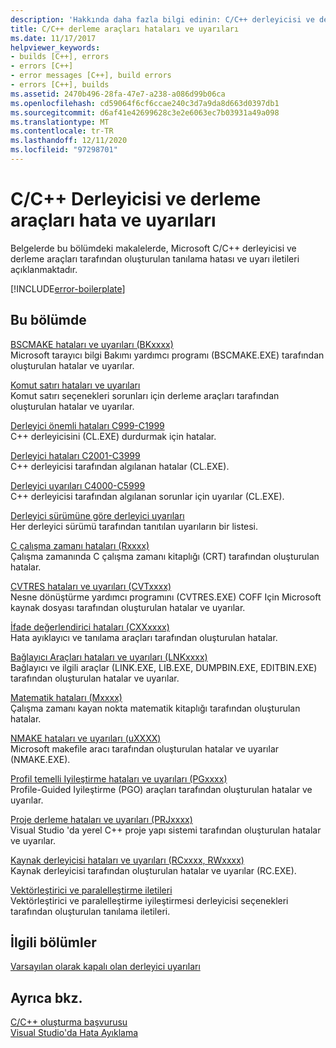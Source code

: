 ```yaml
---
description: 'Hakkında daha fazla bilgi edinin: C/C++ derleyicisi ve derleme araçları hataları ve uyarıları'
title: C/C++ derleme araçları hataları ve uyarıları
ms.date: 11/17/2017
helpviewer_keywords:
- builds [C++], errors
- errors [C++]
- error messages [C++], build errors
- errors [C++], builds
ms.assetid: 2470b496-28fa-47e7-a238-a086d99b06ca
ms.openlocfilehash: cd59064f6cf6ccae240c3d7a9da8d663d0397db1
ms.sourcegitcommit: d6af41e42699628c3e2e6063ec7b03931a49a098
ms.translationtype: MT
ms.contentlocale: tr-TR
ms.lasthandoff: 12/11/2020
ms.locfileid: "97298701"
---
```

# <a name="cc-compiler-and-build-tools-errors-and-warnings"></a>C/C++ Derleyicisi ve derleme araçları hata ve uyarıları

Belgelerde bu bölümdeki makalelerde, Microsoft C/C++ derleyicisi ve derleme araçları tarafından oluşturulan tanılama hatası ve uyarı iletileri açıklanmaktadır.

[!INCLUDE[error-boilerplate](../includes/error-boilerplate.md)]

## <a name="in-this-section"></a>Bu bölümde

[BSCMAKE hataları ve uyarıları (BKxxxx)](../tool-errors/bscmake-errors-bk1500-through-bk4505.md) \
Microsoft tarayıcı bilgi Bakımı yardımcı programı (BSCMAKE.EXE) tarafından oluşturulan hatalar ve uyarılar.

[Komut satırı hataları ve uyarıları](../tool-errors/command-line-errors-d8000-through-d9999.md) \
Komut satırı seçenekleri sorunları için derleme araçları tarafından oluşturulan hatalar ve uyarılar.

[Derleyici önemli hataları C999-C1999](../compiler-errors-1/compiler-fatal-errors-c999-through-c1999.md) \
C++ derleyicisini (CL.EXE) durdurmak için hatalar.

[Derleyici hataları C2001-C3999](../compiler-errors-1/compiler-errors-c2001-through-c2099.md) \
C++ derleyicisi tarafından algılanan hatalar (CL.EXE).

[Derleyici uyarıları C4000-C5999](../compiler-warnings/compiler-warnings-c4000-through-c4199.md) \
C++ derleyicisi tarafından algılanan sorunlar için uyarılar (CL.EXE).

[Derleyici sürümüne göre derleyici uyarıları](../compiler-warnings/compiler-warnings-by-compiler-version.md) \
Her derleyici sürümü tarafından tanıtılan uyarıların bir listesi.

[C çalışma zamanı hataları (Rxxxx)](../tool-errors/c-runtime-errors-r6002-through-r6035.md) \
Çalışma zamanında C çalışma zamanı kitaplığı (CRT) tarafından oluşturulan hatalar.

[CVTRES hataları ve uyarıları (CVTxxxx)](../tool-errors/cvtres-errors-cvt1100-through-cvt4001.md) \
Nesne dönüştürme yardımcı programını (CVTRES.EXE) COFF Için Microsoft kaynak dosyası tarafından oluşturulan hatalar ve uyarılar.

[İfade değerlendirici hataları (CXXxxxx)](../tool-errors/expression-evaluator-errors-cxx0000-through-cxx0072.md) \
Hata ayıklayıcı ve tanılama araçları tarafından oluşturulan hatalar.

[Bağlayıcı Araçları hataları ve uyarıları (LNKxxxx)](../tool-errors/linker-tools-errors-and-warnings.md) \
Bağlayıcı ve ilgili araçlar (LINK.EXE, LIB.EXE, DUMPBIN.EXE, EDITBIN.EXE) tarafından oluşturulan hatalar ve uyarılar.

[Matematik hataları (Mxxxx)](../tool-errors/math-errors-m6101-through-m6205.md) \
Çalışma zamanı kayan nokta matematik kitaplığı tarafından oluşturulan hatalar.

[NMAKE hataları ve uyarıları (uXXXX)](../tool-errors/nmake-errors-u1000-through-u4011.md) \
Microsoft makefile aracı tarafından oluşturulan hatalar ve uyarılar (NMAKE.EXE).

[Profil temelli Iyileştirme hataları ve uyarıları (PGxxxx)](../tool-errors/profile-guided-optimization-errors-and-warnings.md) \
Profile-Guided Iyileştirme (PGO) araçları tarafından oluşturulan hatalar ve uyarılar.

[Proje derleme hataları ve uyarıları (PRJxxxx)](../tool-errors/project-build-errors-and-warnings-prjxxxx.md) \
Visual Studio 'da yerel C++ proje yapı sistemi tarafından oluşturulan hatalar ve uyarılar.

[Kaynak derleyicisi hataları ve uyarıları (RCxxxx, RWxxxx)](../tool-errors/resource-compiler-errors-rc1000-through-rc4413.md) \
Kaynak derleyicisi tarafından oluşturulan hatalar ve uyarılar (RC.EXE).

[Vektörleştirici ve paralelleştirme iletileri](../tool-errors/vectorizer-and-parallelizer-messages.md) \
Vektörleştirici ve paralelleştirme iyileştirmesi derleyicisi seçenekleri tarafından oluşturulan tanılama iletileri.

## <a name="related-sections"></a>İlgili bölümler

[Varsayılan olarak kapalı olan derleyici uyarıları](../../preprocessor/compiler-warnings-that-are-off-by-default.md)

## <a name="see-also"></a>Ayrıca bkz.

[C/C++ oluşturma başvurusu](../../build/reference/c-cpp-building-reference.md) \
[Visual Studio'da Hata Ayıklama](/visualstudio/debugger/debugging-in-visual-studio)
